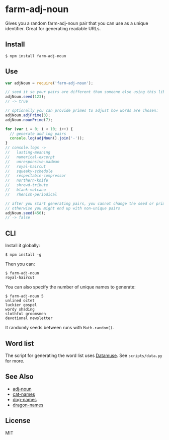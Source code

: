 # farm-adj-noun

Gives you a random farm-adj-noun pair that you can use as a unique identifier.
Great for generating readable URLs.

## Install

```shell
$ npm install farm-adj-noun
```

## Use

```javascript
var adjNoun = require('farm-adj-noun');

// seed it so your pairs are different than someone else using this lib
adjNoun.seed(123);
// -> true

// optionally you can provide primes to adjust how words are chosen:
adjNoun.adjPrime(3);
adjNoun.nounPrime(7);

for (var i = 0; i < 10; i++) {
  // generate and log pairs
  console.log(adjNoun().join('-'));
}
// console.logs ->
//   lasting-meaning
//   numerical-excerpt
//   unresponsive-madman
//   royal-haircut
//   squeaky-schedule
//   respectable-compressor
//   northern-knife
//   shrewd-tribute
//   blank-volcano
//   rhenish-periodical

// after you start generating pairs, you cannot change the seed or primes
// otherwise you might end up with non-unique pairs
adjNoun.seed(456);
// -> false
```

## CLI

Install it globally:

```shell
$ npm install -g
```

Then you can:

```shell
$ farm-adj-noun
royal-haircut
```

You can also specify the number of unique names to generate:

```shell
$ farm-adj-noun 5
unlined octet
luckier gospel
wordy shading
slothful groomsmen
devotional newsletter
```

It randomly seeds between runs with `Math.random()`.


## Word list

The script for generating the word list uses [Datamuse](https://www.datamuse.com/api/).
See `scripts/data.py` for more.

## See Also
* [adj-noun](https://github.com/btford/adj-noun)
* [cat-names](https://github.com/sindresorhus/cat-names)
* [dog-names](https://github.com/sindresorhus/dog-names)
* [dragon-names](https://github.com/kraihn/dragon-names)

## License
MIT
